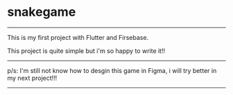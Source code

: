 # snakegame
***
This is my first project with Flutter and Firsebase.

This project is quite simple but i'm so happy to write it!!
***
p/s: I'm still not know how to desgin this game in Figma, i will try better in my next project!!! 
***


